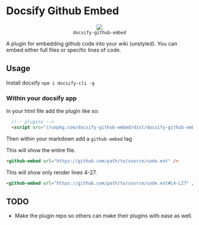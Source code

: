 # Docsify Github Embed
<p align="center">
  <img src="https://docsify.js.org/_media/icon.svg" />
  <br />
  <code>docsify-github-embed</code>
</p>

A plugin for embedding github code into your wiki (unstyled). You can embed either full files or specific lines of code.

## Usage
Install docsify `npm i docsify-cli -g`

### Within your docsify app

In your html file add the plugin like so:
```html
  <!-- plugins -->
  <script src="//unpkg.com/docsify-github-embed/dist/docsify-github-embed.min.js" />
```

Then within your markdown add a `github-embed` tag

This will show the entire file.
```html
<github-embed url="https://github.com/path/to/source/code.ext" />
```

This will show only render lines 4-27.
```html
<github-embed url="https://github.com/path/to/source/code.ext#L4-L27" />
```

## TODO
* Make the plugin repo so others can make their plugins with ease as well.